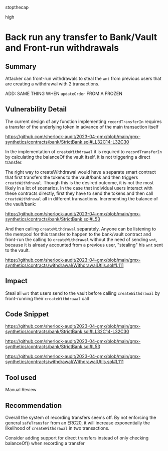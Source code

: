 stopthecap

high

# Back run any transfer to Bank/Vault and Front-run withdrawals

## Summary
Attacker can front-run withdrawals to steal the `wnt` from previous users that are creating a withdrawal with 2 transactions.


ADD: SAME THING WHEN `updateOrder` FROM A FROZEN

## Vulnerability Detail

The current design of any function implementing `recordTransferIn` requires a transfer of the underlying token in advance of the main transaction itself

https://github.com/sherlock-audit/2023-04-gmx/blob/main/gmx-synthetics/contracts/bank/StrictBank.sol#LL32C14-L32C30

In the implementation of `createWithdrawal` it is required to `recordTransferIn` by calculating the balanceOf the vault itself, it is not triggering a direct transfer.

The right way to createWithdrawal would have a separate smart contract that first transfers the tokens to the vault/bank and then triggers `createWithdrawal`. Though this is the desired outcome, it is not the most likely in a lot of scenarios. In the case that individual users interact with these contracts directly, first they have to send the tokens and then call `createWithdrawal` all in different transactions. Incrementing the balance of the vault/bank:

https://github.com/sherlock-audit/2023-04-gmx/blob/main/gmx-synthetics/contracts/bank/StrictBank.sol#L53

And then calling `createWithdrawal` separately. Anyone can be listening to the mempool for this transfer to happen to the bank/vault contract and front-run the calling  to `createWithdrawal` without the need of sending `wnt`, because it is already accounted from a previous user, "stealing" his `wnt` sent to the vault. 

https://github.com/sherlock-audit/2023-04-gmx/blob/main/gmx-synthetics/contracts/withdrawal/WithdrawalUtils.sol#L111

## Impact
Steal all `wnt` that users send to the vault before calling `createWithdrawal` by front-running their `createWithdrawal` call

## Code Snippet

https://github.com/sherlock-audit/2023-04-gmx/blob/main/gmx-synthetics/contracts/bank/StrictBank.sol#LL32C14-L32C30

https://github.com/sherlock-audit/2023-04-gmx/blob/main/gmx-synthetics/contracts/bank/StrictBank.sol#L53

https://github.com/sherlock-audit/2023-04-gmx/blob/main/gmx-synthetics/contracts/withdrawal/WithdrawalUtils.sol#L111

## Tool used

Manual Review

## Recommendation
Overall the system of recording transfers seems off. By not enforcing the general `safeTransfer` from an ERC20, it will increase exponentially the likelihood of `createWithdrawal` in two transactions.

Consider adding support for direct transfers instead of only checking balanceOf() when recording a transfer
